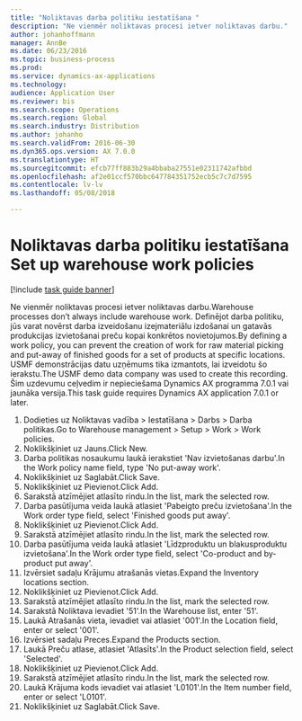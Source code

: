 ```yaml
--- 
title: "Noliktavas darba politiku iestatīšana "
description: "Ne vienmēr noliktavas procesi ietver noliktavas darbu."
author: johanhoffmann
manager: AnnBe
ms.date: 06/23/2016
ms.topic: business-process
ms.prod: 
ms.service: dynamics-ax-applications
ms.technology: 
audience: Application User
ms.reviewer: bis
ms.search.scope: Operations
ms.search.region: Global
ms.search.industry: Distribution
ms.author: johanho
ms.search.validFrom: 2016-06-30
ms.dyn365.ops.version: AX 7.0.0
ms.translationtype: HT
ms.sourcegitcommit: efcb77ff883b29a4bbaba27551e02311742afbbd
ms.openlocfilehash: af2e01ccf570bbc647784351752ecb5c7c7d7595
ms.contentlocale: lv-lv
ms.lasthandoff: 05/08/2018

---
```

# <a name="set-up-warehouse-work-policies"></a><span data-ttu-id="349a7-103">Noliktavas darba politiku iestatīšana </span><span class="sxs-lookup"><span data-stu-id="349a7-103">Set up warehouse work policies</span></span> 

[!include [task guide banner](../../includes/task-guide-banner.md)]

<span data-ttu-id="349a7-104">Ne vienmēr noliktavas procesi ietver noliktavas darbu.</span><span class="sxs-lookup"><span data-stu-id="349a7-104">Warehouse processes don’t always include warehouse work.</span></span> <span data-ttu-id="349a7-105">Definējot darba politiku, jūs varat novērst darba izveidošanu izejmateriālu izdošanai un gatavās produkcijas izvietošanai preču kopai konkrētos novietojumos.</span><span class="sxs-lookup"><span data-stu-id="349a7-105">By defining a work policy, you can prevent the creation of work for raw material picking and put-away of finished goods for a set of products at specific locations.</span></span> <span data-ttu-id="349a7-106">USMF demonstrācijas datu uzņēmums tika izmantots, lai izveidotu šo ierakstu.</span><span class="sxs-lookup"><span data-stu-id="349a7-106">The USMF demo data company was used to create this recording.</span></span> <span data-ttu-id="349a7-107">Šim uzdevumu ceļvedim ir nepieciešama Dynamics AX programma 7.0.1 vai jaunāka versija.</span><span class="sxs-lookup"><span data-stu-id="349a7-107">This task guide requires Dynamics AX application 7.0.1 or later.</span></span>

1. <span data-ttu-id="349a7-108">Dodieties uz Noliktavas vadība > Iestatīšana > Darbs > Darba politikas.</span><span class="sxs-lookup"><span data-stu-id="349a7-108">Go to Warehouse management > Setup > Work > Work policies.</span></span>
2. <span data-ttu-id="349a7-109">Noklikšķiniet uz Jauns.</span><span class="sxs-lookup"><span data-stu-id="349a7-109">Click New.</span></span>
3. <span data-ttu-id="349a7-110">Darba politikas nosaukumu laukā ierakstiet 'Nav izvietošanas darbu'.</span><span class="sxs-lookup"><span data-stu-id="349a7-110">In the Work policy name field, type 'No put-away work'.</span></span>
4. <span data-ttu-id="349a7-111">Noklikšķiniet uz Saglabāt.</span><span class="sxs-lookup"><span data-stu-id="349a7-111">Click Save.</span></span>
5. <span data-ttu-id="349a7-112">Noklikšķiniet uz Pievienot.</span><span class="sxs-lookup"><span data-stu-id="349a7-112">Click Add.</span></span>
6. <span data-ttu-id="349a7-113">Sarakstā atzīmējiet atlasīto rindu.</span><span class="sxs-lookup"><span data-stu-id="349a7-113">In the list, mark the selected row.</span></span>
7. <span data-ttu-id="349a7-114">Darba pasūtījuma veida laukā atlasiet 'Pabeigto preču izvietošana'.</span><span class="sxs-lookup"><span data-stu-id="349a7-114">In the Work order type field, select 'Finished goods put away'.</span></span>
8. <span data-ttu-id="349a7-115">Noklikšķiniet uz Pievienot.</span><span class="sxs-lookup"><span data-stu-id="349a7-115">Click Add.</span></span>
9. <span data-ttu-id="349a7-116">Sarakstā atzīmējiet atlasīto rindu.</span><span class="sxs-lookup"><span data-stu-id="349a7-116">In the list, mark the selected row.</span></span>
10. <span data-ttu-id="349a7-117">Darba pasūtījuma veida laukā atlasiet 'Līdzproduktu un blakusproduktu izvietošana'.</span><span class="sxs-lookup"><span data-stu-id="349a7-117">In the Work order type field, select 'Co-product and by-product put away'.</span></span>
11. <span data-ttu-id="349a7-118">Izvērsiet sadaļu Krājumu atrašanās vietas.</span><span class="sxs-lookup"><span data-stu-id="349a7-118">Expand the Inventory locations section.</span></span>
12. <span data-ttu-id="349a7-119">Noklikšķiniet uz Pievienot.</span><span class="sxs-lookup"><span data-stu-id="349a7-119">Click Add.</span></span>
13. <span data-ttu-id="349a7-120">Sarakstā atzīmējiet atlasīto rindu.</span><span class="sxs-lookup"><span data-stu-id="349a7-120">In the list, mark the selected row.</span></span>
14. <span data-ttu-id="349a7-121">Sarakstā Noliktava ievadiet '51'.</span><span class="sxs-lookup"><span data-stu-id="349a7-121">In the Warehouse list, enter '51'.</span></span>
15. <span data-ttu-id="349a7-122">Laukā Atrašanās vieta, ievadiet vai atlasiet '001'.</span><span class="sxs-lookup"><span data-stu-id="349a7-122">In the Location field, enter or select '001'.</span></span>
16. <span data-ttu-id="349a7-123">Izvērsiet sadaļu Preces.</span><span class="sxs-lookup"><span data-stu-id="349a7-123">Expand the Products section.</span></span>
17. <span data-ttu-id="349a7-124">Laukā Preču atlase, atlasiet 'Atlasīts'.</span><span class="sxs-lookup"><span data-stu-id="349a7-124">In the Product selection field, select 'Selected'.</span></span>
18. <span data-ttu-id="349a7-125">Noklikšķiniet uz Pievienot.</span><span class="sxs-lookup"><span data-stu-id="349a7-125">Click Add.</span></span>
19. <span data-ttu-id="349a7-126">Sarakstā atzīmējiet atlasīto rindu.</span><span class="sxs-lookup"><span data-stu-id="349a7-126">In the list, mark the selected row.</span></span>
20. <span data-ttu-id="349a7-127">Laukā Krājuma kods ievadiet vai atlasiet 'L0101'.</span><span class="sxs-lookup"><span data-stu-id="349a7-127">In the Item number field, enter or select 'L0101'.</span></span>
21. <span data-ttu-id="349a7-128">Noklikšķiniet uz Saglabāt.</span><span class="sxs-lookup"><span data-stu-id="349a7-128">Click Save.</span></span>



